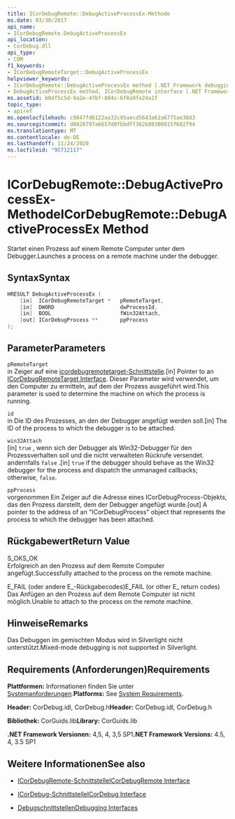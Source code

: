 ```yaml
---
title: ICorDebugRemote::DebugActiveProcessEx-Methode
ms.date: 03/30/2017
api_name:
- ICorDebugRemote.DebugActiveProcessEx
api_location:
- CorDebug.dll
api_type:
- COM
f1_keywords:
- ICorDebugRemoteTarget::DebugActiveProcessEx
helpviewer_keywords:
- ICorDebugRemote::DebugActiveProcessEx method [.NET Framework debugging]
- DebugActiveProcessEx method, ICorDebugRemote interface [.NET Framework debugging]
ms.assetid: b0df5c5d-9a2e-47bf-894c-6f8a9fe24a1f
topic_type:
- apiref
ms.openlocfilehash: c9847fd6122aa32c95aecd5643a62a6775ae38d3
ms.sourcegitcommit: d8020797a6657d0fbbdff362b80300815f682f94
ms.translationtype: MT
ms.contentlocale: de-DE
ms.lasthandoff: 11/24/2020
ms.locfileid: "95712117"
---
```

# <a name="icordebugremotedebugactiveprocessex-method"></a><span data-ttu-id="082b9-102">ICorDebugRemote::DebugActiveProcessEx-Methode</span><span class="sxs-lookup"><span data-stu-id="082b9-102">ICorDebugRemote::DebugActiveProcessEx Method</span></span>

<span data-ttu-id="082b9-103">Startet einen Prozess auf einem Remote Computer unter dem Debugger.</span><span class="sxs-lookup"><span data-stu-id="082b9-103">Launches a process on a remote machine under the debugger.</span></span>  
  
## <a name="syntax"></a><span data-ttu-id="082b9-104">Syntax</span><span class="sxs-lookup"><span data-stu-id="082b9-104">Syntax</span></span>  
  
```cpp  
HRESULT DebugActiveProcessEx (  
    [in]  ICorDebugRemoteTarget *   pRemoteTarget,  
    [in]  DWORD                     dwProcessId,  
    [in]  BOOL                      fWin32Attach,  
    [out] ICorDebugProcess **       ppProcess  
);  
```  
  
## <a name="parameters"></a><span data-ttu-id="082b9-105">Parameter</span><span class="sxs-lookup"><span data-stu-id="082b9-105">Parameters</span></span>  

 `pRemoteTarget`  
 <span data-ttu-id="082b9-106">in Zeiger auf eine [icordebugremotetarget-Schnittstelle](icordebugremotetarget-interface.md).</span><span class="sxs-lookup"><span data-stu-id="082b9-106">[in] Pointer to an [ICorDebugRemoteTarget Interface](icordebugremotetarget-interface.md).</span></span> <span data-ttu-id="082b9-107">Dieser Parameter wird verwendet, um den Computer zu ermitteln, auf dem der Prozess ausgeführt wird.</span><span class="sxs-lookup"><span data-stu-id="082b9-107">This parameter is used to determine the machine on which the process is running.</span></span>  
  
 `id`  
 <span data-ttu-id="082b9-108">in Die ID des Prozesses, an den der Debugger angefügt werden soll.</span><span class="sxs-lookup"><span data-stu-id="082b9-108">[in] The ID of the process to which the debugger is to be attached.</span></span>  
  
 `win32Attach`  
 <span data-ttu-id="082b9-109">[in] `true` , wenn sich der Debugger als Win32-Debugger für den Prozessverhalten soll und die nicht verwalteten Rückrufe versendet. andernfalls `false` .</span><span class="sxs-lookup"><span data-stu-id="082b9-109">[in] `true` if the debugger should behave as the Win32 debugger for the process and dispatch the unmanaged callbacks; otherwise, `false`.</span></span>  
  
 `ppProcess`  
 <span data-ttu-id="082b9-110">vorgenommen Ein Zeiger auf die Adresse eines ICorDebugProcess-Objekts, das den Prozess darstellt, dem der Debugger angefügt wurde.</span><span class="sxs-lookup"><span data-stu-id="082b9-110">[out] A pointer to the address of an "ICorDebugProcess" object that represents the process to which the debugger has been attached.</span></span>  
  
## <a name="return-value"></a><span data-ttu-id="082b9-111">Rückgabewert</span><span class="sxs-lookup"><span data-stu-id="082b9-111">Return Value</span></span>  

 <span data-ttu-id="082b9-112">S_OK</span><span class="sxs-lookup"><span data-stu-id="082b9-112">S_OK</span></span>  
 <span data-ttu-id="082b9-113">Erfolgreich an den Prozess auf dem Remote Computer angefügt.</span><span class="sxs-lookup"><span data-stu-id="082b9-113">Successfully attached to the process on the remote machine.</span></span>  
  
 <span data-ttu-id="082b9-114">E_FAIL (oder andere E_-Rückgabecodes)</span><span class="sxs-lookup"><span data-stu-id="082b9-114">E_FAIL (or other E_ return codes)</span></span>  
 <span data-ttu-id="082b9-115">Das Anfügen an den Prozess auf dem Remote Computer ist nicht möglich.</span><span class="sxs-lookup"><span data-stu-id="082b9-115">Unable to attach to the process on the remote machine.</span></span>  
  
## <a name="remarks"></a><span data-ttu-id="082b9-116">Hinweise</span><span class="sxs-lookup"><span data-stu-id="082b9-116">Remarks</span></span>  

 <span data-ttu-id="082b9-117">Das Debuggen im gemischten Modus wird in Silverlight nicht unterstützt.</span><span class="sxs-lookup"><span data-stu-id="082b9-117">Mixed-mode debugging is not supported in Silverlight.</span></span>  
  
## <a name="requirements"></a><span data-ttu-id="082b9-118">Requirements (Anforderungen)</span><span class="sxs-lookup"><span data-stu-id="082b9-118">Requirements</span></span>  

 <span data-ttu-id="082b9-119">**Plattformen:** Informationen finden Sie unter [Systemanforderungen](../../get-started/system-requirements.md).</span><span class="sxs-lookup"><span data-stu-id="082b9-119">**Platforms:** See [System Requirements](../../get-started/system-requirements.md).</span></span>  
  
 <span data-ttu-id="082b9-120">**Header:** CorDebug.idl, CorDebug.h</span><span class="sxs-lookup"><span data-stu-id="082b9-120">**Header:** CorDebug.idl, CorDebug.h</span></span>  
  
 <span data-ttu-id="082b9-121">**Bibliothek:** CorGuids.lib</span><span class="sxs-lookup"><span data-stu-id="082b9-121">**Library:** CorGuids.lib</span></span>  
  
 <span data-ttu-id="082b9-122">**.NET Framework Versionen:** 4,5, 4, 3,5 SP1</span><span class="sxs-lookup"><span data-stu-id="082b9-122">**.NET Framework Versions:** 4.5, 4, 3.5 SP1</span></span>  
  
## <a name="see-also"></a><span data-ttu-id="082b9-123">Weitere Informationen</span><span class="sxs-lookup"><span data-stu-id="082b9-123">See also</span></span>

- [<span data-ttu-id="082b9-124">ICorDebugRemote-Schnittstelle</span><span class="sxs-lookup"><span data-stu-id="082b9-124">ICorDebugRemote Interface</span></span>](icordebugremote-interface.md)
- [<span data-ttu-id="082b9-125">ICorDebug-Schnittstelle</span><span class="sxs-lookup"><span data-stu-id="082b9-125">ICorDebug Interface</span></span>](icordebug-interface.md)

- [<span data-ttu-id="082b9-126">Debugschnittstellen</span><span class="sxs-lookup"><span data-stu-id="082b9-126">Debugging Interfaces</span></span>](debugging-interfaces.md)
